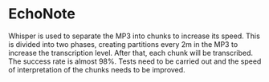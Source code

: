 # EchoNote
Whisper is used to separate the MP3 into chunks to increase its speed. This is divided into two phases, creating partitions every 2m in the MP3 to increase the transcription level. After that, each chunk will be transcribed. The success rate is almost 98%. Tests need to be carried out and the speed of interpretation of the chunks needs to be improved.
